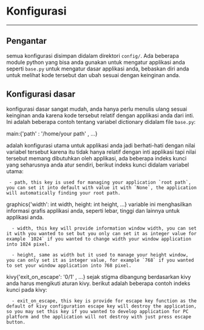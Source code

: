# Konfigurasi
***
## Pengantar
semua konfigurasi disimpan didalam direktori `config/`. Ada beberapa module python yang bisa
anda gunakan untuk mengatur applikasi anda seperti `base.py` untuk mengatur dasar applikasi anda,
bebaskan diri anda untuk melihat kode tersebut dan ubah sesuai dengan keinginan anda.

## Konfigurasi dasar
konfigurasi dasar sangat mudah, anda hanya perlu menulis ulang sesuai keinginan anda karena kode tersebut
relatif dengan applikasi anda dari inti. Ini adalah beberapa contoh tentang variabel dictionary didalam file
`base.py`:

main:{'path' : '/home/your path' , ...}

adalah konfigurasi utama untuk applikasi anda jadi berhati-hati dengan nilai variabel tersebut karena itu
tidak hanya relatif dengan inti applikasi tapi nilai tersebut memang dibutuhkan oleh applikasi, ada beberapa
indeks kunci yang seharusnya anda atur sendiri, berikut indeks kunci didalam variabel utama: 

     - path, this key is used for managing your application `root path`, you can set it into default with value it with `None`, the application will automatically finding your root path.
     
graphics{'width': int width, height: int height, ...}
variable ini menghasilkan informasi grafis applikasi anda, seperti lebar, tinggi dan lainnya untuk applikasi anda.

      - width, this key will provide information window width, you can set it with you wanted to set but you only can set it as integer value for example `1024` if you wanted to change width your window application into 1024 pixel.

      - height, same as width but it used to manage your height window, you can only set it as integer value, for example `768` if you wanted to set your window application into 768 pixel.
      

kivy{'exit_on_escape': '0/1' , ...}
sejak stigma dibangung berdasarkan kivy anda harus mengikuti aturan kivy. berikut adalah beberapa contoh indeks kunci pada
kivy:

      - exit_on_escape, this key is provide for escape key function as the default of kivy configuration escape key will destroy the application, so you may set this key if you wanted to develop application for PC platform and the application will not destroy with just press escape button.